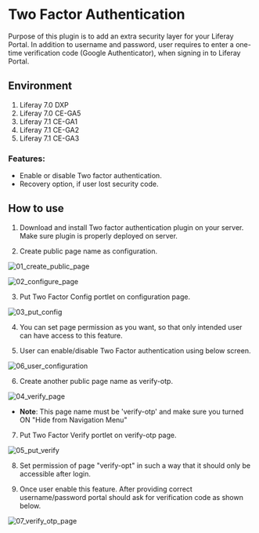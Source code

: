 # Two Factor Authentication
Purpose of this plugin is to add an extra security layer for your Liferay Portal. In addition to username and password, user requires to enter a one-time verification code (Google Authenticator), when signing in to Liferay Portal.

## Environment
1. Liferay 7.0 DXP 
2. Liferay 7.0 CE-GA5
3. Liferay 7.1 CE-GA1
4. Liferay 7.1 CE-GA2
5. Liferay 7.1 CE-GA3

### Features:
* Enable or disable Two factor authentication.
* Recovery option, if user lost security code.

## How to use
1. Download and install Two factor authentication plugin on your server. Make sure plugin is properly deployed on server.

2. Create public page name as configuration.

![01_create_public_page](https://user-images.githubusercontent.com/27973508/63684132-cb2d6c00-c819-11e9-931c-22cdd6ec9a99.JPG)

![02_configure_page](https://user-images.githubusercontent.com/27973508/63684133-cb2d6c00-c819-11e9-9759-66a51fca6807.jpg)

3. Put Two Factor Config portlet on configuration page.

![03_put_config](https://user-images.githubusercontent.com/27973508/63684138-cc5e9900-c819-11e9-99e2-0f1a7dfabf41.jpg)

4. You can set page permission as you want, so that only intended user can have access to this feature.

5. User can enable/disable Two Factor authentication using below screen.

![06_user_configuration](https://user-images.githubusercontent.com/27973508/63690276-d4bed000-c829-11e9-9b3a-5c5ead01f3e6.jpg)

6. Create another public page name as verify-otp.

![04_verify_page](https://user-images.githubusercontent.com/27973508/63684137-cbc60280-c819-11e9-9457-a6ad433bf6e2.jpg)

- **Note**:  This page name must be 'verify-otp' and make sure you turned ON "Hide from Navigation Menu"

7. Put Two Factor Verify portlet on verify-otp page.

![05_put_verify](https://user-images.githubusercontent.com/27973508/63684131-ca94d580-c819-11e9-9fc8-6cda23da6cd0.jpg)

8. Set permission of page "verify-opt" in such a way that it should only be accessible after login.

9. Once user enable this feature. After providing correct username/password portal should ask for verification code as shown below. 

![07_verify_otp_page](https://user-images.githubusercontent.com/27973508/63687136-66760f80-c821-11e9-8498-787389cabba8.JPG)
